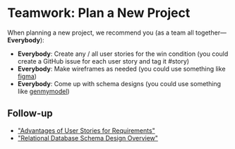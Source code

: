 # Teamwork: Plan a New Project

When planning a new project, we recommend you (as a team all together—**Everybody**):

- **Everybody**: Create any / all user stories for the win condition (you could create a GitHub issue for each user story and tag it #story)
- **Everybody**: Make wireframes as needed (you could use something like [figma](https://www.figma.com/))
- **Everybody**: Come up with schema designs (you could use something like [genmymodel](https://www.genmymodel.com/database-diagram-online))

## Follow-up

- ["Advantages of User Stories for Requirements"](http://www.mountaingoatsoftware.com/articles/advantages-of-user-stories-for-requirements)
- ["Relational Database Schema Design Overview"](https://medium.com/@kimtnguyen/relational-database-schema-design-overview-70e447ff66f9)
